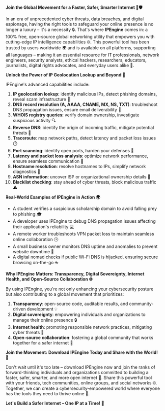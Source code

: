 **Join the Global Movement for a Faster, Safer, Smarter Internet 🚀🛡️**

In an era of unprecedented cyber threats, data breaches, and digital espionage, having the right tools to safeguard your online presence is no longer a luxury – it's a necessity 🔒. That's where **IPEngine** comes in: a 100% free, open-source global networking utility that empowers you with cutting-edge IP intelligence capabilities 🌐. This powerful tool has been trusted by users worldwide 🌍 and is available on all platforms, supporting all languages – making it an essential resource for IT professionals, network engineers, security analysts, ethical hackers, researchers, educators, journalists, digital rights advocates, and everyday users alike 👥.

**Unlock the Power of IP Geolocation Lookup and Beyond 🔑**

IPEngine's advanced capabilities include:

1. **IP geolocation lookup**: identify malicious IPs, detect phishing domains, reveal scam infrastructure 🚨
2. **DNS record resolution (A, AAAA, CNAME, MX, NS, TXT)**: troubleshoot DNS propagation issues, ensure email deliverability 💼
3. **WHOIS registry queries**: verify domain ownership, investigate suspicious activity 🔍
4. **Reverse DNS**: identify the origin of incoming traffic, mitigate potential threats 🚫
5. **Traceroute**: map network paths, detect latency and packet loss issues ⏱️
6. **Port scanning**: identify open ports, harden your defenses 💪
7. **Latency and packet loss analysis**: optimize network performance, ensure seamless communication 📡
8. **Hostname resolution**: resolve hostnames to IPs, simplify network diagnostics 🤔
9. **ASN information**: uncover ISP or organizational ownership details 👥
10. **Blacklist checking**: stay ahead of cyber threats, block malicious traffic ⚠️

**Real-World Examples of IPEngine in Action 🌍**

* A student verifies a suspicious scholarship domain to avoid falling prey to phishing 🎓
* A developer uses IPEngine to debug DNS propagation issues affecting their application's reliability 💻
* A remote worker troubleshoots VPN packet loss to maintain seamless online collaboration 🕒
* A small business owner monitors DNS uptime and anomalies to prevent website downtime 💼
* A digital nomad checks if public Wi-Fi DNS is hijacked, ensuring secure browsing on-the-go ☕️

**Why IPEngine Matters: Transparency, Digital Sovereignty, Internet Health, and Open-Source Collaboration 🌐**

By using IPEngine, you're not only enhancing your cybersecurity posture but also contributing to a global movement that prioritizes:

1. **Transparency**: open-source code, auditable results, and community-driven development 💡
2. **Digital sovereignty**: empowering individuals and organizations to manage their online presence 🔒
3. **Internet health**: promoting responsible network practices, mitigating cyber threats 🌟
4. **Open-source collaboration**: fostering a global community that works together for a safer internet 🤝

**Join the Movement: Download IPEngine Today and Share with the World! 📡**

Don't wait until it's too late – download IPEngine now and join the ranks of forward-thinking individuals and organizations committed to building a faster, safer, smarter, and more open internet 🔩. Share this powerful tool with your friends, tech communities, online groups, and social networks 🌐. Together, we can create a cybersecurity-empowered world where everyone has the tools they need to thrive online 🚀.

**Let's Build a Safer Internet – One IP at a Time! 💪**